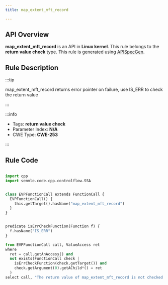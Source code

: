 ```yaml
---
title: map_extent_mft_record

---
```



## API Overview
**map_extent_mft_record** is an API in **Linux kernel**. This rule belongs to the **return value check** type. This rule is generated using [APISpecGen](../../tools/APISpecGen).
## Rule Description

:::tip

map_extent_mft_record returns error pointer on failure, use IS_ERR to check the return value

:::

:::info

- Tags: **return value check**
- Parameter Index: **N/A**
- CWE Type: **CWE-253**

:::

## Rule Code
```python

import cpp
import semmle.code.cpp.controlflow.SSA


class EVPFunctionCall extends FunctionCall {
  EVPFunctionCall() {
    this.getTarget().hasName("map_extent_mft_record")
  }
}


predicate isErrCheckFunction(Function f) {
  f.hasName("IS_ERR") 
}

from EVPFunctionCall call, ValueAccess ret
where
  ret = call.getAnAccess() and
  not exists(FunctionCall check |
    isErrCheckFunction(check.getTarget()) and
    check.getArgument(0).getAChild*() = ret
  )
select call, "The return value of map_extent_mft_record is not checked with IS_ERR."
    
```
